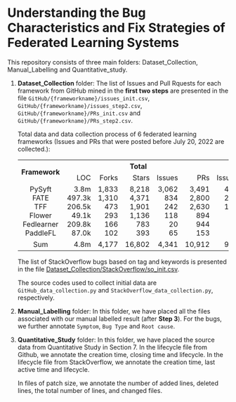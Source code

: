 # Understanding the Bug Characteristics and Fix Strategies of Federated Learning Systems

This repository consists of three main folders: Dataset_Collection, Manual_Labelling and Quantitative_study.

1. **Dataset_Collection** folder: The list of Issues and Pull Rquests for each framework from GitHub mined in the **first two steps** are presented in the file `GitHub/{frameworkname}/issues_init.csv`, `GitHub/{frameworkname}/issues_step2.csv`, `GitHub/{frameworkname}/PRs_init.csv` and `GitHub/{frameworkname}/PRs_step2.csv`.

    Total data and data collection process of 6 federated learning frameworks (Issues and PRs that were posted before July 20, 2022 are collected.):
    <table>
        <tr>
            <th rowspan="2">Framework</th>
            <th colspan="5"><div align="center">Total</div></th>
            <th colspan="2"><div align="center">Step1</div></th>
            <th colspan="2"><div align="center">Step2</div></th>
            <th colspan="2"><div align="center">Step3</div></th>
        </tr>
        <tr>
            <td><div align="right">LOC</div></td>
            <td><div align="right">Forks</div></td>
            <td><div align="right">Stars</div></td>
            <td><div align="right">Issues</div></td>
            <td><div align="right">PRs</div></td>
            <td><div align="right">Issues</div></td>
            <td><div align="right">PRs</div></td>
            <td><div align="right">Issues</div></td>
            <td><div align="right">PRs</div></td>
            <td><div align="right">Issues</div></td>
            <td><div align="right">PRs</div></td>
        </tr>
        <tr>
            <td>
                <div align="center">PySyft</div>
                <div align="center">FATE</div>
                <div align="center">TFF</div>
                <div align="center">Flower</div>
                <div align="center">Fedlearner</div>
                <div align="center">PaddleFL</div>
            </td>
            <td>
                <div align="right">3.8m</div>
                <div align="right">497.3k</div>
                <div align="right">206.5k</div>
                <div align="right">49.1k</div>
                <div align="right">209.8k</div>
                <div align="right">87.0k</div>
            </td>
            <td>
                <div align="right">1,833</div>
                <div align="right">1,310</div>
                <div align="right">473</div>
                <div align="right">293</div>
                <div align="right">166</div>
                <div align="right">102</div>
            </td>
            <td>
                <div align="right">8,218</div>
                <div align="right">4,371</div>
                <div align="right">1,901</div>
                <div align="right">1,136</div>
                <div align="right">783</div>
                <div align="right">393</div>
            </td>
            <td>
                <div align="right">3,062</div>
                <div align="right">834</div>
                <div align="right">242</div>
                <div align="right">118</div>
                <div align="right">20</div>
                <div align="right">65</div>
            </td>
            <td>
                <div align="right">3,491</div>
                <div align="right">2,800</div>
                <div align="right">2,630</div>
                <div align="right">894</div>
                <div align="right">944</div>
                <div align="right">153</div>
            </td>
            <td>
                <div align="right">439</div>
                <div align="right">271</div>
                <div align="right">163</div>
                <div align="right">35</div>
                <div align="right">6</div>
                <div align="right">24</div>
            </td>
            <td>
                <div align="right">649</div>
                <div align="right">163</div>
                <div align="right">173</div>
                <div align="right">36</div>
                <div align="right">35</div>
                <div align="right">14</div>
            </td>
            <td>
                <div align="right">270</div>
                <div align="right">224</div>
                <div align="right">68</div>
                <div align="right">22</div>
                <div align="right">4</div>
                <div align="right">11</div>
            </td>
            <td>
                <div align="right">386</div>
                <div align="right">129</div>
                <div align="right">96</div>
                <div align="right">13</div>
                <div align="right">29</div>
                <div align="right">11</div>
            </td>
            <td>
                <div align="right">80</div>
                <div align="right">79</div>
                <div align="right">21</div>
                <div align="right">8</div>
                <div align="right">2</div>
                <div align="right">2</div>
            </td>
            <td>
                <div align="right">49</div>
                <div align="right">46</div>
                <div align="right">26</div>
                <div align="right">5</div>
                <div align="right">11</div>
                <div align="right">6</div>
            </td>
        </tr>
        <tr>
            <td><div align="center">Sum</div></td>
            <td><div align="right">4.8m</div></td>
            <td><div align="right">4,177</div></td>
            <td><div align="right">16,802</div></td>
            <td><div align="right">4,341</div></td>
            <td><div align="right">10,912</div></td>
            <td><div align="right">938</div></td>
            <td><div align="right">1,070</div></td>
            <td><div align="right">599</div></td>
            <td><div align="right">664</div></td>
            <td><div align="right">192</div></td>
            <td><div align="right">143</div></td>
    </table>

    The list of StackOverflow bugs based on tag and keywords is presented in the file [Dataset_Collection/StackOverflow/so_init.csv](Dataset_Collection/SO_init/so_init.csv).
    
    The source codes used to collect initial data are `GitHub_data_collection.py` and `StackOverflow_data_collection.py`, respectively.
2. **Manual_Labelling** folder: In this folder, we have placed all the files associated with our manual labelled result (after **Step 3**). For the bugs, we further annotate `Symptom`, `Bug Type` and `Root cause`.

3. **Quantitative_Study** folder: In this folder, we have placed the source data from Quantitative Study in Section 7. In the lifecycle file from Github, we annotate the creation time, closing time and lifecycle.
   In the lifecycle file from StackOverflow, we annotate the creation time, last active time and lifecycle.

    In files of patch size, we annotate the number of added lines, deleted lines, the total number of lines, and changed files.



